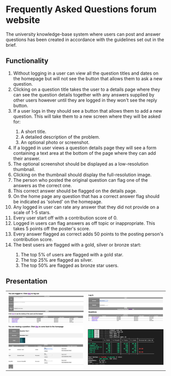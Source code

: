 # Frequently Asked Questions forum website
The university knowledge-base system where users can post and answer questions has been created in accordance with the guidelines set out in the brief. 
## Functionality
<ol>
  <li>Without logging in a user can view all the question titles and dates on the homepage but will not see the button that allows them to ask a new question.</li>
  <li>Clicking on a question title takes the user to a details page where they can see the question details together with any answers supplied by other users however until they are logged in they won't see the reply button.</li>
  <li>If a user logs in they should see a button that allows them to add a new question. This will take them to a new screen where they will be asked for:</li>
  <ol>
    <li>A short title.</li>
    <li>A detailed description of the problem.</li>
    <li>An optional photo or screenshot.</li>
  </ol>
  <li>If a logged in user views a question details page they will see a form containing a text area at the bottom of the page where they can add their answer.</li>
  <li>The optional screenshot should be displayed as a low-resolution thumbnail.</li>
  <li>Clicking on the thumbnail should display the full-resolution image.</li>
  <li>The person who posted the original question can flag one of the answers as the correct one.</li>
  <li>This correct answer should be flagged on the details page.</li>
  <li>On the home page any question that has a correct answer flag should be indicated as 'solved' on the homepage.</li>
  <li>Any logged in user can rate any answer that they did not provide on a scale of 1-5 stars.</li>
  <li>Every user start off with a contribution score of 0.</li>
  <li>Logged in users can flag answers as off topic or inappropriate. This takes 5 points off the poster's score.</li>
  <li>Every answer flagged as correct adds 50 points to the posting person's contribution score.</li>
  <li>The best users are flagged with a gold, silver or bronze start:</li>
  <ol>
    <li>The top 5% of users are flagged with a gold star.</li>
    <li>The top 25% are flagged as silver.</li>
    <li>The top 50% are flagged as bronze star users.</li>
  </ol>
</ol>

## Presentation
<table style="width:100%">
  <tr>
    <td><img src="public/showcase/Logged.png" width="400"></td>
    <td><img src="public/showcase/NotLogged.png" width="400"></td>
  </tr>
  <tr>
    <td><img src="public/showcase/QuestionView.png" width="400"></td>
    <td><img src="public/showcase/UnitTesting.png" width="400"></td>
  </tr>
</table>
